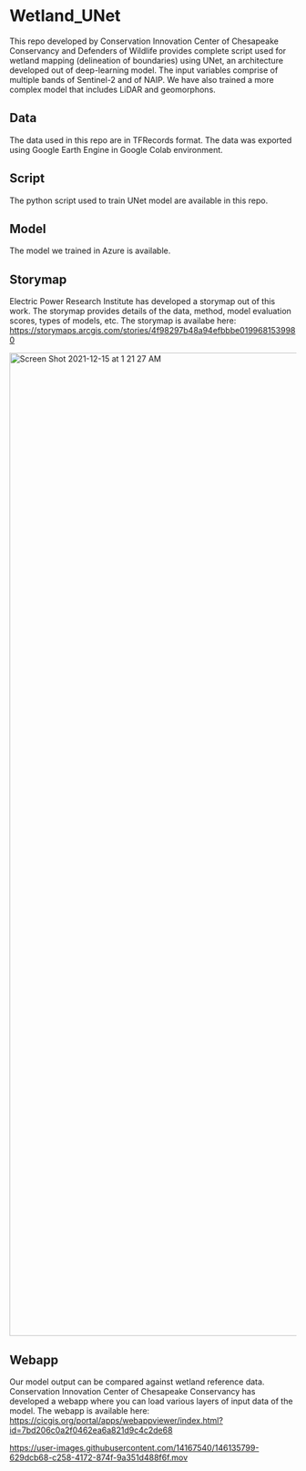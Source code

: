 # Wetland_UNet
This repo developed by Conservation Innovation Center of Chesapeake Conservancy and Defenders of Wildlife provides complete script used for wetland mapping (delineation of boundaries) using UNet, an architecture developed out of deep-learning model. The input variables comprise of multiple bands of Sentinel-2 and of NAIP. We have also trained a more complex model that includes LiDAR and geomorphons.

## Data
The data used in this repo are in TFRecords format. The data was exported using Google Earth Engine in Google Colab environment.

## Script
The python script used to train UNet model are available in this repo.

## Model
The model we trained in Azure is available.

## Storymap
Electric Power Research Institute has developed a storymap out of this work. The storymap provides details of the data, method, model evaluation scores, types of models, etc. The storymap is availabe here: https://storymaps.arcgis.com/stories/4f98297b48a94efbbbe0199681539980

<img width="1727" alt="Screen Shot 2021-12-15 at 1 21 27 AM" src="https://user-images.githubusercontent.com/14167540/146134249-eb17f3af-237d-4222-9497-4579876cb769.png">


## Webapp
Our model output can be compared against wetland reference data. Conservation Innovation Center of Chesapeake Conservancy has developed a webapp where you can load various layers of input data of the model. The webapp is available here: https://cicgis.org/portal/apps/webappviewer/index.html?id=7bd206c0a2f0462ea6a821d9c4c2de68

https://user-images.githubusercontent.com/14167540/146135799-629dcb68-c258-4172-874f-9a351d488f6f.mov
